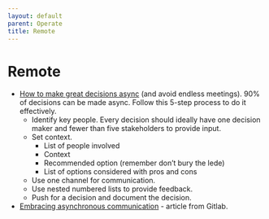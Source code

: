 ```yaml
---
layout: default
parent: Operate
title: Remote
---
```


# Remote

- [How to make great decisions async](https://async.twist.com/how-to-make-decisions-asynchronously/) (and avoid endless meetings). 90% of decisions can be made async. Follow this 5-step process to do it effectively.
	- Identify key people. Every decision should ideally have one decision maker and fewer than five stakeholders to provide input.
	- Set context.
		- List of people involved
		- Context
		- Recommended option (remember don’t bury the lede)
		- List of options considered with pros and cons
	- Use one channel for communication.
	- Use nested numbered lists to provide feedback.
	- Push for a decision and document the decision.
- [Embracing asynchronous communication](https://about.gitlab.com/company/culture/all-remote/asynchronous/) - article from Gitlab.